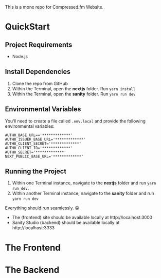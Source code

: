This is a mono repo for Compressed.fm Website.

# QuickStart

## Project Requirements
* Node.js

## Install Dependencies
1. Clone the repo from GitHub
2. Within the Terminal, open the **nextjs** folder. Run `yarn install`
3. Within the Terminal, open the **sanity** folder. Run `yarn run dev`

## Environmental Variables
You'll need to create a file called `.env.local` and provide the following environmental variables:

```
AUTH0_BASE_URL=='*************'
AUTH0_ISSUER_BASE_URL='*************'
AUTH0_CLIENT_SECRET='*************'
AUTH0_CLIENT_ID='*************'
AUTH0_SECRET='*************'
NEXT_PUBLIC_BASE_URL='*************'
```

## Running the Project
1. Within one Terminal instance, navigate to the **nextjs** folder and run `yarn run dev`.
2. Within another Terminal instance, navigate to the **sanity** folder and run `yarn run dev`

Everything should run seamlessly. 🙃
* The (frontend) site should be available locally at http://localhost:3000
* Sanity Studio (backend) should be available locally at http://localhost:3333

# The Frontend


# The Backend

